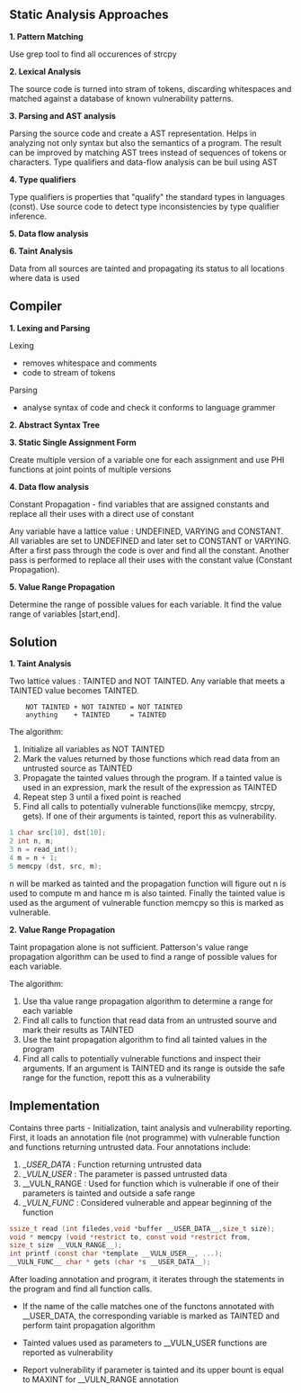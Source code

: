 ## Static Analysis Approaches

<b>1. Pattern Matching</b>

Use grep tool to find all occurences of strcpy

<b>2. Lexical Analysis</b>

The source code is turned into stram of tokens, discarding whitespaces and matched against a database of known vulnerability patterns.

<b>3. Parsing and AST analysis</b>

Parsing the source code and create a AST representation. Helps in analyzing not only syntax but also the semantics of a program. The result can be improved by matching AST trees instead of sequences of tokens or characters. Type qualifiers and data-flow analysis can be buil using AST

<b>4. Type qualifiers</b>

Type qualifiers is properties that "qualify" the standard types in languages (const). Use source code to detect type inconsistencies by type qualifier inference.

<b>5. Data flow analysis</b>

<b>6. Taint Analysis</b>

Data from all sources are tainted and propagating its status to all locations where data is used

## Compiler

<b>1. Lexing and Parsing</b>

Lexing 

- removes whitespace and comments
- code to stream of tokens 

Parsing

- analyse syntax of code and check it conforms to language grammer

<b>2. Abstract Syntax Tree</b>

<b>3. Static Single Assignment Form</b>

Create multiple version of a variable one for each assignment and use PHI functions at joint points of multiple versions

<b>4. Data flow analysis</b>

Constant Propagation - find variables that are assigned constants and replace all their uses with a direct use of constant

Any variable have a lattice value : UNDEFINED, VARYING and CONSTANT. All variables are set to UNDEFINED and later set to CONSTANT or VARYING. After a first pass through the code is over and find all the constant. Another pass is performed to replace all their uses with the constant value (Constant Propagation).

<b>
5. Value Range Propagation</b>

Determine the range of possible values for each variable. It find the value range of variables [start,end].

## Solution

<b>1. Taint Analysis</b>

Two lattice values : TAINTED and NOT TAINTED. Any variable that meets a TAINTED value becomes TAINTED.

        NOT TAINTED + NOT TAINTED = NOT TAINTED
        anything    + TAINTED     = TAINTED

The algorithm:

1. Initialize all variables as NOT TAINTED
2. Mark the values returned by those functions which read data from an untrusted source as TAINTED
3. Propagate the tainted values through the program. If a tainted value is used in an expression, mark the result of the expression as TAINTED
4. Repeat step 3 until a fixed point is reached
5. Find all calls to potentially vulnerable functions(like memcpy, strcpy, gets). If one of their arguments is tainted, report this as vulnerability.

```c
1 char src[10], dst[10];
2 int n, m;
3 n = read_int();
4 m = n + 1;
5 memcpy (dst, src, m);
````
n will be marked as tainted and the propagation function will figure out n is used to compute m and hance m is also tainted. Finally the tainted value is used as the argument of vulnerable function memcpy so this is marked as vulnerable.

<b>2. Value Range Propagation</b>

Taint propagation alone is not sufficient. Patterson's value range propagation algorithm can be used to find a range of possible values for each variable.

The algorithm:

1. Use tha value range propagation algorithm to determine a range for each variable
2. Find all calls to function that read data from an untrusted sourve and mark their results as TAINTED
3. Use the taint propagation algorithm to find all tainted values in the program
4. Find all calls to potentially vulnerable functions and inspect their arguments. If an argument is TAINTED and its range is outside the safe range for the function, repott this as a vulnerability 

## Implementation

Contains three parts - Initialization, taint analysis and vulnerability reporting. First, it loads an annotation file (not programme) with vulnerable function and functions returning untrusted data. Four annotations include:

1. __USER_DATA_ : Function returning untrusted data
2. __VULN_USER_ : The parameter is passed untrusted data 
3. __VULN_RANGE : Used for function which is vulnerable if one of their parameters is tainted and outside a safe range
4. __VULN_FUNC_ : Considered vulnerable and appear beginning of the function

```c
ssize_t read (int filedes,void *buffer __USER_DATA__,size_t size);
void * memcpy (void *restrict to, const void *restrict from,
size_t size __VULN_RANGE__);
int printf (const char *template __VULN_USER__, ...);
__VULN_FUNC__ char * gets (char *s __USER_DATA__);
```

After loading annotation and program, it iterates through the statements in the program and find all function calls.

- If the name of the calle matches one of the functons annotated with __USER_DATA, the corresponding variable is marked as TAINTED and perform taint propagation algorithm

- Tainted values used as parameters to __VULN_USER functions are reported as vulnerability

- Report vulnerability if parameter is tainted and its upper bount is equal to MAXINT for __VULN_RANGE annotation